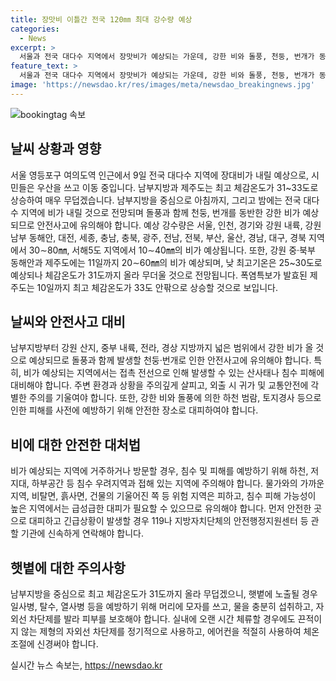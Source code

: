 ```yaml
---
title: 장맛비 이틀간 전국 120㎜ 최대 강수량 예상
categories:
  - News
excerpt: >
  서울과 전국 대다수 지역에서 장맛비가 예상되는 가운데, 강한 비와 돌풍, 천둥, 번개가 동반될 것으로 예상된다. 안전사고에 유의해야 하며, 9~10일 강수량은 다양하겠지만, 일부 지역에는 120mm 이상의 강한 비가 예상된다. 낮 최고기온은 25~30도로 예상되나, 체감온도는 무덥고, 폭염특보가 제주도에 발효되어 33도까지 오를 전망이다.
feature_text: >
  서울과 전국 대다수 지역에서 장맛비가 예상되는 가운데, 강한 비와 돌풍, 천둥, 번개가 동반될 것으로 예상된다. 안전사고에 유의해야 하며, 9~10일 강수량은 다양하겠지만, 일부 지역에는 120mm 이상의 강한 비가 예상된다. 낮 최고기온은 25~30도로 예상되나, 체감온도는 무덥고, 폭염특보가 제주도에 발효되어 33도까지 오를 전망이다.
image: 'https://newsdao.kr/res/images/meta/newsdao_breakingnews.jpg'
---
```


<p><img src="https://newsdao.kr/res/images/meta/newsdao_breakingnews.jpg" alt="bookingtag 속보" /></p>

<h2 data-ke-size="size26">날씨 상황과 영향</h2>

<p data-ke-size="size16">서울 영등포구 여의도역 인근에서 9일 전국 대다수 지역에 장대비가 내릴 예상으로, 시민들은 우산을 쓰고 이동 중입니다. 남부지방과 제주도는 최고 체감온도가 31~33도로 상승하여 매우 무덥겠습니다. 남부지방을 중심으로 아침까지, 그리고 밤에는 전국 대다수 지역에 비가 내릴 것으로 전망되며 돌풍과 함께 천둥, 번개를 동반한 강한 비가 예상되므로 안전사고에 유의해야 합니다. 예상 강수량은 서울, 인천, 경기와 강원 내륙, 강원 남부 동해안, 대전, 세종, 충남, 충북, 광주, 전남, 전북, 부산, 울산, 경남, 대구, 경북 지역에서 30∼80㎜, 서해5도 지역에서 10∼40㎜의 비가 예상됩니다. 또한, 강원 중·북부 동해안과 제주도에는 11일까지 20∼60㎜의 비가 예상되며, 낮 최고기온은 25~30도로 예상되나 체감온도가 31도까지 올라 무더울 것으로 전망됩니다. 폭염특보가 발효된 제주도는 10일까지 최고 체감온도가 33도 안팎으로 상승할 것으로 보입니다.</p>

<h2 data-ke-size="size26">날씨와 안전사고 대비</h2>

<p data-ke-size="size16">남부지방부터 강원 산지, 중부 내륙, 전라, 경상 지방까지 넓은 범위에서 강한 비가 올 것으로 예상되므로 돌풍과 함께 발생할 천둥·번개로 인한 안전사고에 유의해야 합니다. 특히, 비가 예상되는 지역에서는 접촉 전선으로 인해 발생할 수 있는 산사태나 침수 피해에 대비해야 합니다. 주변 환경과 상황을 주의깊게 살피고, 외출 시 귀가 및 교통안전에 각별한 주의를 기울여야 합니다. 또한, 강한 비와 돌풍에 의한 하천 범람, 토지경사 등으로 인한 피해를 사전에 예방하기 위해 안전한 장소로 대피하여야 합니다.</p>

<h2 data-ke-size="size26">비에 대한 안전한 대처법</h2>

<p data-ke-size="size16">비가 예상되는 지역에 거주하거나 방문할 경우, 침수 및 피해를 예방하기 위해 하천, 저지대, 하부공간 등 침수 우려지역과 접해 있는 지역에 주의해야 합니다. 물가와의 가까운 지역, 비탈면, 흙사면, 건물의 기울어진 쪽 등 위험 지역은 피하고, 침수 피해 가능성이 높은 지역에서는 급성급한 대피가 필요할 수 있으므로 유의해야 합니다. 먼저 안전한 곳으로 대피하고 긴급상황이 발생할 경우 119나 지방자치단체의 안전행정지원센터 등 관할 기관에 신속하게 연락해야 합니다.</p>

<h2 data-ke-size="size26">햇볕에 대한 주의사항</h2>

<p data-ke-size="size16">남부지방을 중심으로 최고 체감온도가 31도까지 올라 무덥겠으니, 햇볕에 노출될 경우 일사병, 탈수, 열사병 등을 예방하기 위해 머리에 모자를 쓰고, 물을 충분히 섭취하고, 자외선 차단제를 발라 피부를 보호해야 합니다. 실내에 오랜 시간 체류할 경우에도 끈적이지 않는 제형의 자외선 차단제를 정기적으로 사용하고, 에어컨을 적절히 사용하여 체온 조절에 신경써야 합니다.</p>
실시간 뉴스 속보는, <a href="https://newsdao.kr" rel="dofollow">https://newsdao.kr</a>


